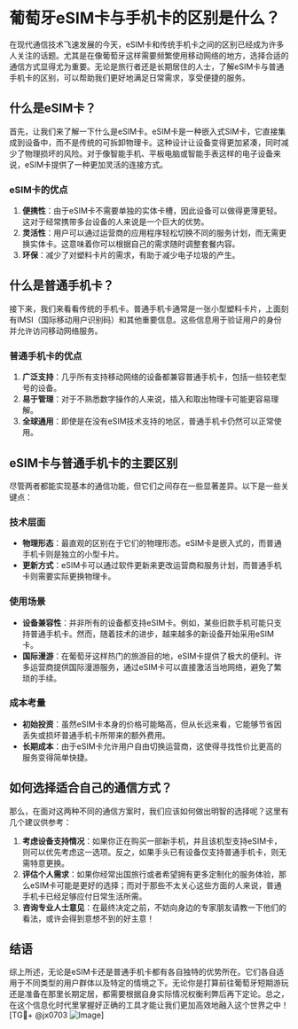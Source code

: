 # 葡萄牙eSIM卡与手机卡的区别是什么？

在现代通信技术飞速发展的今天，eSIM卡和传统手机卡之间的区别已经成为许多人关注的话题。尤其是在像葡萄牙这样需要频繁使用移动网络的地方，选择合适的通信方式显得尤为重要。无论是旅行者还是长期居住的人士，了解eSIM卡与普通手机卡的区别，可以帮助我们更好地满足日常需求，享受便捷的服务。

## 什么是eSIM卡？

首先，让我们来了解一下什么是eSIM卡。eSIM卡是一种嵌入式SIM卡，它直接集成到设备中，而不是传统的可拆卸物理卡。这种设计让设备变得更加紧凑，同时减少了物理损坏的风险。对于像智能手机、平板电脑或智能手表这样的电子设备来说，eSIM卡提供了一种更加灵活的连接方式。

### eSIM卡的优点

1. **便携性**：由于eSIM卡不需要单独的实体卡槽，因此设备可以做得更薄更轻。这对于经常携带多台设备的人来说是一个巨大的优势。
2. **灵活性**：用户可以通过运营商的应用程序轻松切换不同的服务计划，而无需更换实体卡。这意味着你可以根据自己的需求随时调整套餐内容。
3. **环保**：减少了对塑料卡片的需求，有助于减少电子垃圾的产生。

## 什么是普通手机卡？

接下来，我们来看看传统的手机卡。普通手机卡通常是一张小型塑料卡片，上面刻有IMSI（国际移动用户识别码）和其他重要信息。这些信息用于验证用户的身份并允许访问移动网络服务。

### 普通手机卡的优点

1. **广泛支持**：几乎所有支持移动网络的设备都兼容普通手机卡，包括一些较老型号的设备。
2. **易于管理**：对于不熟悉数字操作的人来说，插入和取出物理卡可能更容易理解。
3. **全球通用**：即使是在没有eSIM技术支持的地区，普通手机卡仍然可以正常使用。

## eSIM卡与普通手机卡的主要区别

尽管两者都能实现基本的通信功能，但它们之间存在一些显著差异。以下是一些关键点：

### 技术层面

- **物理形态**：最直观的区别在于它们的物理形态。eSIM卡是嵌入式的，而普通手机卡则是独立的小型卡片。
- **更新方式**：eSIM卡可以通过软件更新来更改运营商和服务计划，而普通手机卡则需要实际更换物理卡。

### 使用场景

- **设备兼容性**：并非所有的设备都支持eSIM卡。例如，某些旧款手机可能只支持普通手机卡。然而，随着技术的进步，越来越多的新设备开始采用eSIM卡。
- **国际漫游**：在葡萄牙这样热门的旅游目的地，eSIM卡提供了极大的便利。许多运营商提供国际漫游服务，通过eSIM卡可以直接激活当地网络，避免了繁琐的手续。

### 成本考量

- **初始投资**：虽然eSIM卡本身的价格可能略高，但从长远来看，它能够节省因丢失或损坏普通手机卡所带来的额外费用。
- **长期成本**：由于eSIM卡允许用户自由切换运营商，这使得寻找性价比更高的服务变得简单快捷。

## 如何选择适合自己的通信方式？

那么，在面对这两种不同的通信方案时，我们应该如何做出明智的选择呢？这里有几个建议供参考：

1. **考虑设备支持情况**：如果你正在购买一部新手机，并且该机型支持eSIM卡，则可以优先考虑这一选项。反之，如果手头已有设备仅支持普通手机卡，则无需特意更换。
2. **评估个人需求**：如果你经常出国旅行或者希望拥有更多定制化的服务体验，那么eSIM卡可能是更好的选择；而对于那些不太关心这些方面的人来说，普通手机卡已经足够应付日常生活所需。
3. **咨询专业人士意见**：在最终决定之前，不妨向身边的专家朋友请教一下他们的看法，或许会得到意想不到的好主意！

## 结语

综上所述，无论是eSIM卡还是普通手机卡都有各自独特的优势所在。它们各自适用于不同类型的用户群体以及特定的情境之下。无论你是打算前往葡萄牙短期游玩还是准备在那里长期定居，都需要根据自身实际情况权衡利弊后再下定论。总之，在这个信息化时代里掌握好正确的工具才能让我们更加高效地融入这个世界之中！[TG💪+ @jx0703 ![Image](https://github.com/user-attachments/assets/dbca1d08-cadb-493c-b0ec-ad6f7a83f270)]